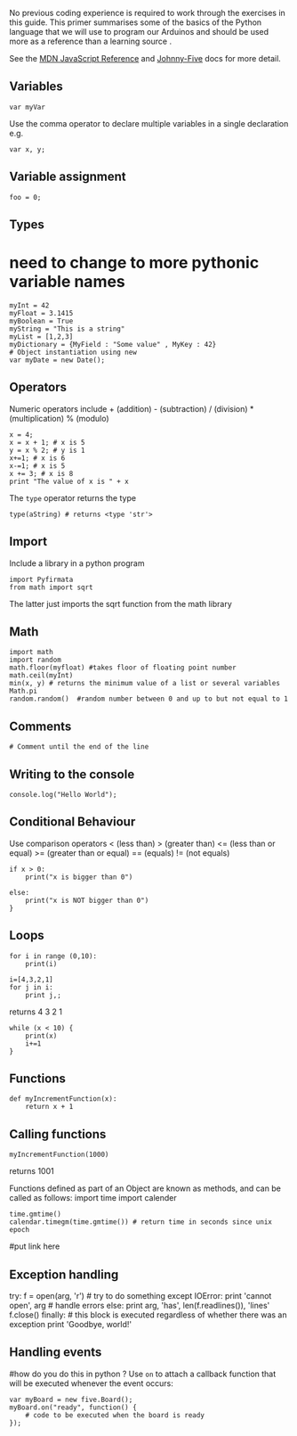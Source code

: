 

No previous coding experience is required to work through the exercises in this guide. This primer summarises some of the basics of the Python language that we will use to program our Arduinos and should be used more as a reference than a learning source . 

See the [MDN JavaScript Reference](https:#developer.mozilla.org/en-US/docs/Web/JavaScript/Reference) and <a href="https:#github.com/rwaldron/johnny-five">Johnny-Five</a> docs for more detail.


## Variables

    var myVar
Use the comma operator to declare multiple variables in a single declaration e.g.

    var x, y;

## Variable assignment

    foo = 0;

## Types
# need to change to more pythonic variable names 
    myInt = 42
    myFloat = 3.1415
    myBoolean = True
    myString = "This is a string"
    myList = [1,2,3]
    myDictionary = {MyField : "Some value" , MyKey : 42}
    # Object instantiation using new
    var myDate = new Date();

## Operators

Numeric operators include + (addition) - (subtraction) / (division) * (multiplication) % (modulo)

    x = 4;
    x = x + 1; # x is 5
    y = x % 2; # y is 1
    x+=1; # x is 6
    x-=1; # x is 5
    x += 3; # x is 8
    print "The value of x is " + x


The `type` operator returns the type
    
    type(aString) # returns <type 'str'>

## Import

Include a library in a python program

    import Pyfirmata
	from math import sqrt
	
The latter just imports the sqrt function from the math library 


## Math
	import math 
	import random 
    math.floor(myfloat) #takes floor of floating point number
    math.ceil(myInt)
    min(x, y) # returns the minimum value of a list or several variables 
    Math.pi
    random.random()  #random number between 0 and up to but not equal to 1

## Comments

    # Comment until the end of the line

    
## Writing to the console

    console.log("Hello World");

## Conditional Behaviour

Use comparison operators < (less than) > (greater than) <= (less than or equal) >= (greater than or equal) == (equals) != (not equals) 

    if x > 0:
		print("x is bigger than 0")
	    
    else:
	    print("x is NOT bigger than 0")
    }

## Loops

    for i in range (0,10):
    	print(i)
    
	i=[4,3,2,1]
    for j in i:
    	print j,;

returns 4 3 2 1

    while (x < 10) {
    	print(x)
    	i+=1
    }

## Functions

    def myIncrementFunction(x):
    	return x + 1
    

## Calling functions

    myIncrementFunction(1000)
returns 1001

Functions defined as part of an Object are known as methods, and can be called as follows:
	import time 
	import calender
	
    time.gmtime()
	calendar.timegm(time.gmtime()) # return time in seconds since unix epoch 
#put link here 
## Exception handling


 try:
        f = open(arg, 'r')          # try to do something
    except IOError:
        print 'cannot open', arg  # handle errors
    else:
        print arg, 'has', len(f.readlines()), 'lines'
        f.close()
    finally:   # this block is executed regardless of whether there was an exception
        print 'Goodbye, world!'

## Handling events
#how do you do this in python ? 
Use `on` to attach a callback function that will be executed whenever the event occurs:

    var myBoard = new five.Board();
    myBoard.on("ready", function() {
    	# code to be executed when the board is ready
    });

